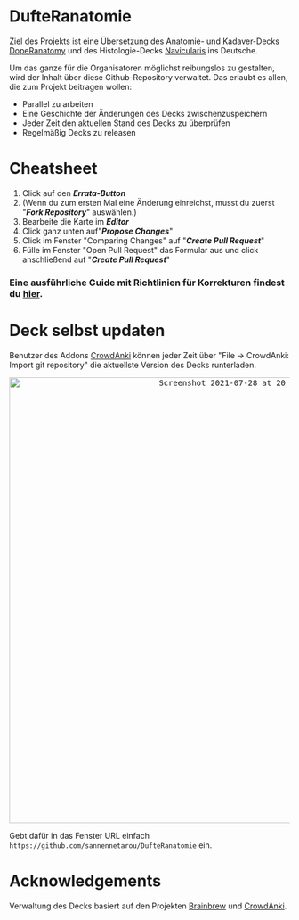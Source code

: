 # DufteRanatomie
Ziel des Projekts ist eine Übersetzung des Anatomie- und Kadaver-Decks [DopeRanatomy](https://www.reddit.com/r/medicalschoolanki/comments/gx128c/fully_tagged_dope_anatomy/) und des Histologie-Decks [Navicularis](https://www.reddit.com/r/medicalschoolanki/comments/beg21n/navis_histology/) ins Deutsche.

Um das ganze für die Organisatoren möglichst reibungslos zu gestalten, wird der Inhalt über diese Github-Repository verwaltet. Das erlaubt es allen, die zum Projekt beitragen wollen:
- Parallel zu arbeiten
- Eine Geschichte der Änderungen des Decks zwischenzuspeichern
- Jeder Zeit den aktuellen Stand des Decks zu überprüfen
- Regelmäßig Decks zu releasen

# Cheatsheet
1. Click auf den _**Errata-Button**_
2. (Wenn du zum ersten Mal eine Änderung einreichst, musst du zuerst "_**Fork Repository**_" auswählen.)
3. Bearbeite die Karte im _**Editor**_
4. Click ganz unten auf"_**Propose Changes**_"
5. Click im Fenster "Comparing Changes" auf "_**Create Pull Request**_"
6. Fülle im Fenster "Open Pull Request" das Formular aus und click anschließend auf "_**Create Pull Request**_"

### Eine ausführliche Guide mit Richtlinien für Korrekturen findest du [hier](https://github.com/sannennetarou/DufteRanatomie/blob/main/CONTRIBUTING.md).

# Deck selbst updaten
Benutzer des Addons [CrowdAnki](https://ankiweb.net/shared/info/1788670778) können jeder Zeit über "File -> CrowdAnki: Import git repository" die aktuellste Version des Decks runterladen.

<p align="center"><kbd><img width="800" alt="Screenshot 2021-07-28 at 20 45 10" src="https://user-images.githubusercontent.com/85392967/127378885-b47bc117-d4b2-4e7f-b0b6-58bac771ce76.png"></kbd></p>

Gebt dafür in das Fenster URL einfach `https://github.com/sannennetarou/DufteRanatomie` ein.

# Acknowledgements
Verwaltung des Decks basiert auf den Projekten [Brainbrew](https://github.com/ohare93/brain-brew) und [CrowdAnki](https://github.com/Stvad/CrowdAnki).
